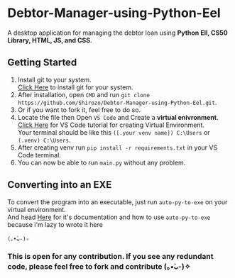 # Debtor-Manager-using-Python-Eel
A desktop application for managing the debtor loan using **Python Ell, CS50 Library, HTML, JS, and CSS**.

## Getting Started
1. Install git to your system.\
   [Click Here](https://git-scm.com/downloads) to install git for your system.
2. After installation, open `CMD` and run `git clone https://github.com/Shirozo/Debtor-Manager-using-Python-Eel.git`.
3. Or if you want to fork it, feel free to do so.
4. Locate the file then Open `VS Code` and Create a **virtual enivronment**.\
   [Click Here](https://code.visualstudio.com/docs/python/environments) for VS Code tutorial for creating Virtual Environment.\
   Your terminal should be like this `([.your venv name]) C:\Users` or `(.venv) C:\Users`.
6. After creating venv run `pip install -r requirements.txt` in your VS Code terminal.
7. You can now be able to run `main.py` without any problem.

## Converting into an EXE 
To convert the program into an executable, just run `auto-py-to-exe` on your virtual environment.\
And head [Here](https://pypi.org/project/auto-py-to-exe/) for it's documentation and how to use `auto-py-to-exe` because i'm lazy to wrote it here
```
(｡•̀ᴗ-)✧
```

### This is open for any contribution. If you see any redundant code, please feel free to fork and contribute (｡•̀ᴗ-)✧
